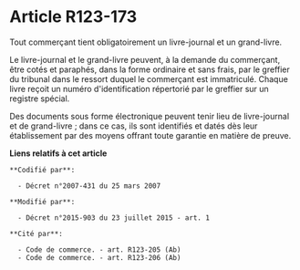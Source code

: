 # Article R123-173

Tout commerçant tient obligatoirement un livre-journal et un grand-livre. 

Le livre-journal et le grand-livre peuvent, à la demande du commerçant, être cotés et paraphés, dans la forme ordinaire et
sans frais, par le greffier du tribunal dans le ressort duquel le commerçant est immatriculé. Chaque livre reçoit un numéro
d'identification répertorié par le greffier sur un registre spécial. 

Des documents sous forme électronique peuvent tenir lieu de livre-journal et de grand-livre ; dans ce cas, ils sont
identifiés et datés dès leur établissement par des moyens offrant toute garantie en matière de preuve.

**Liens relatifs à cet article**

	**Codifié par**:

	  - Décret n°2007-431 du 25 mars 2007

	**Modifié par**:

	  - Décret n°2015-903 du 23 juillet 2015 - art. 1

	**Cité par**:

	  - Code de commerce. - art. R123-205 (Ab)
	  - Code de commerce. - art. R123-206 (Ab)
